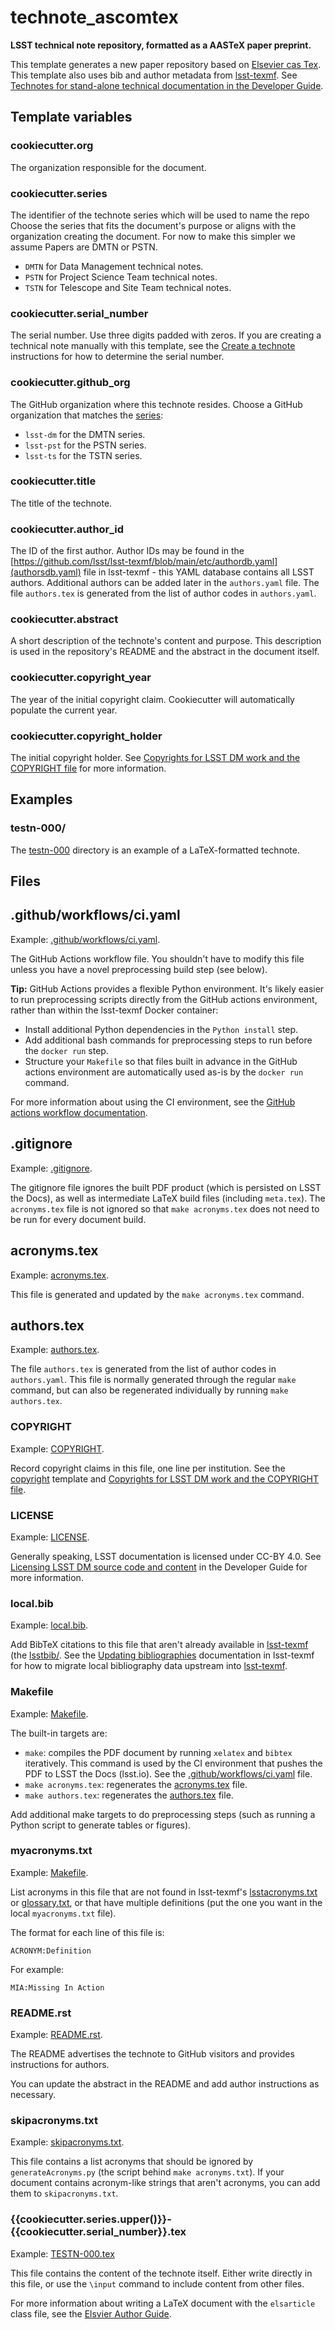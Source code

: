 # technote_ascomtex

**LSST technical note repository, formatted as a AASTeX paper preprint.**

This template generates a new paper repository based on [Elsevier cas Tex](https://mirrors.ctan.org/macros/latex/contrib/elsarticle.zip).
This template also uses bib and author metadata from [lsst-texmf](https://lsst-texmf.lsst.io).
See [Technotes for stand-alone technical documentation in the Developer Guide](https://developer.lsst.io/project-docs/technotes.html).

## Template variables

### cookiecutter.org

The organization responsible for the document.

### cookiecutter.series

The identifier of the technote series which will be used to name the repo
Choose the series that fits the document's purpose or aligns with the organization creating the document.
For now to make this simpler we assume Papers are DMTN or PSTN. 

- `DMTN` for Data Management technical notes. 
- `PSTN` for Project Science Team technical notes.
- `TSTN` for Telescope and Site Team technical notes.

### cookiecutter.serial_number

The serial number. Use three digits padded with zeros.
If you are creating a technical note manually with this template, see the [Create a technote](https://developer.lsst.io/project-docs/technotes.html#create-a-technote) instructions for how to determine the serial number.

### cookiecutter.github_org

The GitHub organization where this technote resides.
Choose a GitHub organization that matches the [series](#cookiecutter_series):

- `lsst-dm` for the  DMTN series.
- `lsst-pst` for the PSTN series.
- `lsst-ts` for the TSTN series.

### cookiecutter.title

The title of the technote.

### cookiecutter.author_id

The ID of the first author.
Author IDs may be found in the [https://github.com/lsst/lsst-texmf/blob/main/etc/authordb.yaml](authorsdb.yaml) file in lsst-texmf - this YAML database contains all LSST authors.
Additional authors can be added later in the `authors.yaml` file.
The file `authors.tex` is generated from the list of author codes in `authors.yaml`. 

### cookiecutter.abstract

A short description of the technote's content and purpose.
This description is used in the repository's README and the abstract in the document itself.

### cookiecutter.copyright_year

The year of the initial copyright claim.
Cookiecutter will automatically populate the current year.

### cookiecutter.copyright_holder

The initial copyright holder.
See [Copyrights for LSST DM work and the COPYRIGHT file](https://developer.lsst.io/legal/copyright-overview.html) for more information.

## Examples

### testn-000/

The [testn-000](testn-000) directory is an example of a LaTeX-formatted technote.

## Files

## .github/workflows/ci.yaml

Example: [.github/workflows/ci.yaml](testn-000/.github/workflows/ci.yaml).

The GitHub Actions workflow file.
You shouldn't have to modify this file unless you have a novel preprocessing build step (see below).

**Tip:** GitHub Actions provides a flexible Python environment.
It's likely easier to run preprocessing scripts directly from the GitHub actions environment, rather than within the lsst-texmf Docker container:

- Install additional Python dependencies in the `Python install` step.
- Add additional bash commands for preprocessing steps to run before the `docker run` step.
- Structure your `Makefile` so that files built in advance in the GitHub actions environment are automatically used as-is by the `docker run` command.

For more information about using the CI environment, see the [GitHub actions workflow documentation](https://help.github.com/en/actions/reference/workflow-syntax-for-github-actions).

## .gitignore

Example: [.gitignore](testn-000/.gitignore).

The gitignore file ignores the built PDF product (which is persisted on LSST the Docs), as well as intermediate LaTeX build files (including `meta.tex`).
The `acronyms.tex` file is not ignored so that `make acronyms.tex` does not need to be run for every document build.

## acronyms.tex

Example: [acronyms.tex](testn-000/acronyms.tex).

This file is generated and updated by the `make acronyms.tex` command.

## authors.tex

Example: [authors.tex](testn-000/authors.tex).

The file `authors.tex` is generated from the list of author codes in `authors.yaml`.
This file is normally generated through the regular `make` command, but can also be regenerated individually by running `make authors.tex`.

### COPYRIGHT

Example: [COPYRIGHT](testn-000/COPYRIGHT).

Record copyright claims in this file, one line per institution.
See the [copyright](../copyright) template and [Copyrights for LSST DM work and the COPYRIGHT file](https://developer.lsst.io/legal/copyright-overview.html).

### LICENSE

Example: [LICENSE](testn-000/LICENSE).

Generally speaking, LSST documentation is licensed under CC-BY 4.0.
See [Licensing LSST DM source code and content](https://developer.lsst.io/legal/licensing-overview.html) in the Developer Guide for more information.

### local.bib

Example: [local.bib](testn-000/local.bib).

Add BibTeX citations to this file that aren't already available in [lsst-texmf](https://lsst-texmf.lsst.io) (the [lsstbib/](#testn-000/local_bib).
See the [Updating bibliographies](https://lsst-texmf.lsst.io/developer.html#updating-bibliographies) documentation in lsst-texmf for how to migrate local bibliography data upstream into [lsst-texmf](https://lsst-texmf.lsst.io).

### Makefile

Example: [Makefile](testn-000/Makefile).

The built-in targets are:

- `make`: compiles the PDF document by running `xelatex` and `bibtex` iteratively.
  This command is used by the CI environment that pushes the PDF to LSST the Docs (lsst.io).
  See the [.github/workflows/ci.yaml](#githubworkflowsciyaml) file.
- `make acronyms.tex`: regenerates the [acronyms.tex](#acronymstex) file.
- `make authors.tex`: regenerates the [authors.tex](#authorstex) file.

Add additional make targets to do preprocessing steps (such as running a Python script to generate tables or figures).

### myacronyms.txt

Example: [Makefile](testn-000/Makefile).

List acronyms in this file that are not found in lsst-texmf's [lsstacronyms.txt](https://github.com/lsst/lsst-texmf/blob/main/etc/lsstacronyms.txt) or [glossary.txt](https://github.com/lsst/lsst-texmf/blob/main/etc/glossary.txt), or that have multiple definitions (put the one you want in the local `myacronyms.txt` file).

The format for each line of this file is:

```
ACRONYM:Definition
```

For example:

```
MIA:Missing In Action
```

### README.rst

Example: [README.rst](testn-000/README.rst).

The README advertises the technote to GitHub visitors and provides instructions for authors.

You can update the abstract in the README and add author instructions as necessary.

### skipacronyms.txt

Example: [skipacronyms.txt](testn-000/skipacronyms.txt).

This file contains a list acronyms that should be ignored by `generateAcronyms.py` (the script behind `make acronyms.txt`).
If your document contains acronym-like strings that aren't acronyms, you can add them to `skipacronyms.txt`.

### {{cookiecutter.series.upper()}}-{{cookiecutter.serial_number}}.tex

Example: [TESTN-000.tex](testn-000/TESTN-000.tex)

This file contains the content of the technote itself.
Either write directly in this file, or use the `\input` command to include content from other files.

For more information about writing a LaTeX document with the `elsarticle` class file, see the [Elsvier Author Guide](https://www.elsevier.com/latex).
